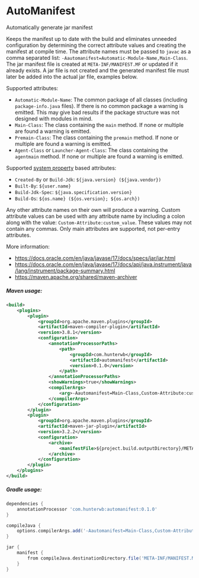# AutoManifest

Automatically generate jar manifest

Keeps the manifest up to date with the build and eliminates unneeded configuration by determining the correct attribute values and creating the manifest at compile time.
The attribute names must be passed to `javac` as a comma separated list: `-Aautomanifest=Automatic-Module-Name,Main-Class`. The jar manifest file is created at `META-INF/MANIFEST.MF` or updated if it already exists. A jar file is not created and the generated manifest file must later be added into the actual jar file, examples below.

Supported attributes:

* `Automatic-Module-Name`: The common package of all classes (including `package-info.java` files). If there is no common package a warning is emitted. This may give bad results if the package structure was not designed with modules in mind.
* `Main-Class`: The class containing the `main` method. If none or multiple are found a warning is emitted.
* `Premain-Class`: The class containing the `premain` method. If none or multiple are found a warning is emitted.
* `Agent-Class` or `Launcher-Agent-Class`: The class containing the `agentmain` method. If none or multiple are found a warning is emitted.

Supported [system property](https://docs.oracle.com/en/java/javase/17/docs/api/java.base/java/lang/System.html#getProperties()) based attributes:

* `Created-By` or `Build-Jdk`: `${java.version} (${java.vendor})`
* `Built-By`: `${user.name}`
* `Build-Jdk-Spec`: `${java.specification.version}`
* `Build-Os`: `${os.name} (${os.version}; ${os.arch})`

Any other attribute names on their own will produce a warning. Custom attribute values can be used with any attribute name by including a colon along with the value: `Custom-Attribute:custom_value`. These values may not contain any commas. Only main attributes are supported, not per-entry attributes.

More information:

* https://docs.oracle.com/en/java/javase/17/docs/specs/jar/jar.html
* https://docs.oracle.com/en/java/javase/17/docs/api/java.instrument/java/lang/instrument/package-summary.html
* https://maven.apache.org/shared/maven-archiver

##### Maven usage:

```xml
<build>
    <plugins>
        <plugin>
            <groupId>org.apache.maven.plugins</groupId>
            <artifactId>maven-compiler-plugin</artifactId>
            <version>3.8.1</version>
            <configuration>
                <annotationProcessorPaths>
                    <path>
                        <groupId>com.hunterwb</groupId>
                        <artifactId>automanifest</artifactId>
                        <version>0.1.0</version>
                    </path>
                </annotationProcessorPaths>
                <showWarnings>true</showWarnings>
                <compilerArgs>
                    <arg>-Aautomanifest=Main-Class,Custom-Attribute:custom_value</arg>
                </compilerArgs>
            </configuration>
        </plugin>
        <plugin>
            <groupId>org.apache.maven.plugins</groupId>
            <artifactId>maven-jar-plugin</artifactId>
            <version>3.2.2</version>
            <configuration>
                <archive>
                    <manifestFile>${project.build.outputDirectory}/META-INF/MANIFEST.MF</manifestFile>
                </archive>
            </configuration>
        </plugin>
    </plugins>
</build>
```

##### Gradle usage:

```groovy
dependencies {
    annotationProcessor 'com.hunterwb:automanifest:0.1.0'
}

compileJava {
    options.compilerArgs.add('-Aautomanifest=Main-Class,Custom-Attribute:custom_value')
}

jar {
    manifest {
        from compileJava.destinationDirectory.file('META-INF/MANIFEST.MF')
    }
}
```
